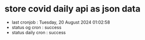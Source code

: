 # store covid daily api as json data

- last cronjob : Tuesday, 20 August 2024 01:02:58
- status og cron : success
- status daily cron : success
      
      